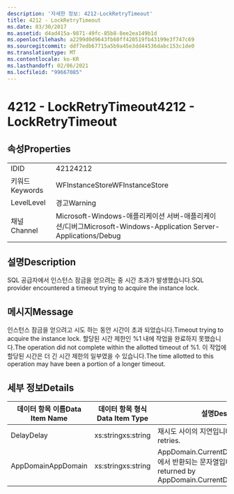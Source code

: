 ```yaml
---
description: '자세한 정보: 4212-LockRetryTimeout'
title: 4212 - LockRetryTimeout
ms.date: 03/30/2017
ms.assetid: d4ad415a-9871-49fc-85b8-8ee2ea149b1d
ms.openlocfilehash: a2299d0d9643fb60ff420519fb43199e3f747c69
ms.sourcegitcommit: ddf7edb67715a5b9a45e3dd44536dabc153c1de0
ms.translationtype: MT
ms.contentlocale: ko-KR
ms.lasthandoff: 02/06/2021
ms.locfileid: "99667085"
---
```

# <a name="4212---lockretrytimeout"></a><span data-ttu-id="41e73-103">4212 - LockRetryTimeout</span><span class="sxs-lookup"><span data-stu-id="41e73-103">4212 - LockRetryTimeout</span></span>

## <a name="properties"></a><span data-ttu-id="41e73-104">속성</span><span class="sxs-lookup"><span data-stu-id="41e73-104">Properties</span></span>  
  
|||  
|-|-|  
|<span data-ttu-id="41e73-105">ID</span><span class="sxs-lookup"><span data-stu-id="41e73-105">ID</span></span>|<span data-ttu-id="41e73-106">4212</span><span class="sxs-lookup"><span data-stu-id="41e73-106">4212</span></span>|  
|<span data-ttu-id="41e73-107">키워드</span><span class="sxs-lookup"><span data-stu-id="41e73-107">Keywords</span></span>|<span data-ttu-id="41e73-108">WFInstanceStore</span><span class="sxs-lookup"><span data-stu-id="41e73-108">WFInstanceStore</span></span>|  
|<span data-ttu-id="41e73-109">Level</span><span class="sxs-lookup"><span data-stu-id="41e73-109">Level</span></span>|<span data-ttu-id="41e73-110">경고</span><span class="sxs-lookup"><span data-stu-id="41e73-110">Warning</span></span>|  
|<span data-ttu-id="41e73-111">채널</span><span class="sxs-lookup"><span data-stu-id="41e73-111">Channel</span></span>|<span data-ttu-id="41e73-112">Microsoft-Windows-애플리케이션 서버-애플리케이션/디버그</span><span class="sxs-lookup"><span data-stu-id="41e73-112">Microsoft-Windows-Application Server-Applications/Debug</span></span>|  
  
## <a name="description"></a><span data-ttu-id="41e73-113">설명</span><span class="sxs-lookup"><span data-stu-id="41e73-113">Description</span></span>  

 <span data-ttu-id="41e73-114">SQL 공급자에서 인스턴스 잠금을 얻으려는 중 시간 초과가 발생했습니다.</span><span class="sxs-lookup"><span data-stu-id="41e73-114">SQL provider encountered a timeout trying to acquire the instance lock.</span></span>  
  
## <a name="message"></a><span data-ttu-id="41e73-115">메시지</span><span class="sxs-lookup"><span data-stu-id="41e73-115">Message</span></span>  

 <span data-ttu-id="41e73-116">인스턴스 잠금을 얻으려고 시도 하는 동안 시간이 초과 되었습니다.</span><span class="sxs-lookup"><span data-stu-id="41e73-116">Timeout trying to acquire the instance lock.</span></span>  <span data-ttu-id="41e73-117">할당된 시간 제한인 %1 내에 작업을 완료하지 못했습니다.</span><span class="sxs-lookup"><span data-stu-id="41e73-117">The operation did not complete within the allotted timeout of %1.</span></span> <span data-ttu-id="41e73-118">이 작업에 할당된 시간은 더 긴 시간 제한의 일부였을 수 있습니다.</span><span class="sxs-lookup"><span data-stu-id="41e73-118">The time allotted to this operation may have been a portion of a longer timeout.</span></span>  
  
## <a name="details"></a><span data-ttu-id="41e73-119">세부 정보</span><span class="sxs-lookup"><span data-stu-id="41e73-119">Details</span></span>  
  
|<span data-ttu-id="41e73-120">데이터 항목 이름</span><span class="sxs-lookup"><span data-stu-id="41e73-120">Data Item Name</span></span>|<span data-ttu-id="41e73-121">데이터 항목 형식</span><span class="sxs-lookup"><span data-stu-id="41e73-121">Data Item Type</span></span>|<span data-ttu-id="41e73-122">설명</span><span class="sxs-lookup"><span data-stu-id="41e73-122">Description</span></span>|  
|--------------------|--------------------|-----------------|  
|<span data-ttu-id="41e73-123">Delay</span><span class="sxs-lookup"><span data-stu-id="41e73-123">Delay</span></span>|<span data-ttu-id="41e73-124">xs:string</span><span class="sxs-lookup"><span data-stu-id="41e73-124">xs:string</span></span>|<span data-ttu-id="41e73-125">재시도 사이의 지연입니다.</span><span class="sxs-lookup"><span data-stu-id="41e73-125">The delay between retries.</span></span>|  
|<span data-ttu-id="41e73-126">AppDomain</span><span class="sxs-lookup"><span data-stu-id="41e73-126">AppDomain</span></span>|<span data-ttu-id="41e73-127">xs:string</span><span class="sxs-lookup"><span data-stu-id="41e73-127">xs:string</span></span>|<span data-ttu-id="41e73-128">AppDomain.CurrentDomain.FriendlyName에서 반환되는 문자열입니다.</span><span class="sxs-lookup"><span data-stu-id="41e73-128">The string returned by AppDomain.CurrentDomain.FriendlyName.</span></span>|
